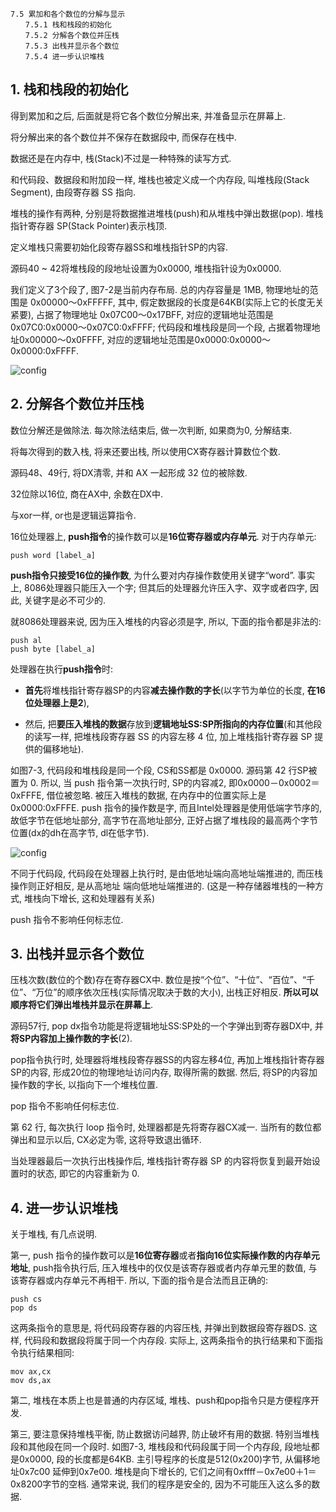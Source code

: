 ```
7.5 累加和各个数位的分解与显示 
　　7.5.1 栈和栈段的初始化 
　　7.5.2 分解各个数位并压栈 
　　7.5.3 出栈并显示各个数位 
　　7.5.4 进一步认识堆栈 
```

## 1. 栈和栈段的初始化

得到累加和之后, 后面就是将它各个数位分解出来, 并准备显示在屏幕上. 

将分解出来的各个数位并不保存在数据段中, 而保存在栈中. 

数据还是在内存中, 栈(Stack)不过是一种特殊的读写方式. 

和代码段、数据段和附加段一样, 堆栈也被定义成一个内存段, 叫堆栈段(Stack Segment), 由段寄存器 SS 指向. 

堆栈的操作有两种, 分别是将数据推进堆栈(push)和从堆栈中弹出数据(pop). 堆栈指针寄存器 SP(Stack Pointer)表示栈顶. 

定义堆栈只需要初始化段寄存器SS和堆栈指针SP的内容. 

源码40 ~ 42将堆栈段的段地址设置为0x0000, 堆栈指针设为0x0000. 

我们定义了3个段了, 图7-2是当前内存布局. 总的内存容量是 1MB, 物理地址的范围是 0x00000～0xFFFFF, 其中, 假定数据段的长度是64KB(实际上它的长度无关紧要), 占据了物理地址 0x07C00～0x17BFF, 对应的逻辑地址范围是0x07C0:0x0000～0x07C0:0xFFFF; 代码段和堆栈段是同一个段, 占据着物理地址0x00000～0x0FFFF, 对应的逻辑地址范围是0x0000:0x0000～0x0000:0xFFFF. 

![config](images/1.png)

## 2. 分解各个数位并压栈

数位分解还是做除法. 每次除法结束后, 做一次判断, 如果商为0, 分解结束. 

将每次得到的数入栈, 将来还要出栈, 所以使用CX寄存器计算数位个数. 

源码48、49行, 将DX清零, 并和 AX 一起形成 32 位的被除数. 

32位除以16位, 商在AX中, 余数在DX中. 

与xor一样, or也是逻辑运算指令. 

16位处理器上, **push指令**的操作数可以是**16位寄存器或内存单元**. 对于内存单元: 

```
push word [label_a]
```

**push指令只接受16位的操作数**, 为什么要对内存操作数使用关键字“word”. 事实上, 8086处理器只能压入一个字; 但其后的处理器允许压入字、双字或者四字, 因此, 关键字是必不可少的. 

就8086处理器来说, 因为压入堆栈的内容必须是字, 所以, 下面的指令都是非法的: 

```
push al
push byte [label_a]
```

处理器在执行**push指令**时: 

- **首先**将堆栈指针寄存器SP的内容**减去操作数的字长**(以字节为单位的长度, **在16位处理器上是2**), 

- 然后, 把**要压入堆栈的数据**存放到**逻辑地址SS:SP所指向的内存位置**(和其他段的读写一样, 把堆栈段寄存器 SS 的内容左移 4 位, 加上堆栈指针寄存器 SP 提供的偏移地址). 

如图7-3, 代码段和堆栈段是同一个段, CS和SS都是 0x0000. 源码第 42 行SP被置为 0. 所以, 当 push 指令第一次执行时, SP的内容减2, 即0x0000－0x0002＝0xFFFE, 借位被忽略. 被压入堆栈的数据, 在内存中的位置实际上是 0x0000:0xFFFE. push 指令的操作数是字, 而且Intel处理器是使用低端字节序的, 故低字节在低地址部分, 高字节在高地址部分, 正好占据了堆栈段的最高两个字节位置(dx的dh在高字节, dl在低字节). 

![config](images/2.png)

不同于代码段, 代码段在处理器上执行时, 是由低地址端向高地址端推进的, 而压栈操作则正好相反, 是从高地址
端向低地址端推进的. (这是一种存储器堆栈的一种方式, 堆栈向下增长, 这和处理器有关系)

push 指令不影响任何标志位. 

## 3. 出栈并显示各个数位

压栈次数(数位的个数)存在寄存器CX中. 数位是按“个位”、“十位”、“百位”、“千位”、“万位”的顺序依次压栈(实际情况取决于数的大小), 出栈正好相反. **所以可以顺序将它们弹出堆栈并显示在屏幕上**. 

源码57行, pop dx指令功能是将逻辑地址SS:SP处的一个字弹出到寄存器DX中, 并**将SP内容加上操作数的字长**(2). 

pop指令执行时, 处理器将堆栈段寄存器SS的内容左移4位, 再加上堆栈指针寄存器SP的内容, 形成20位的物理地址访问内存, 取得所需的数据. 然后, 将SP的内容加操作数的字长, 以指向下一个堆栈位置. 

pop 指令不影响任何标志位. 

第 62 行, 每次执行 loop 指令时, 处理器都是先将寄存器CX减一. 当所有的数位都弹出和显示以后, CX必定为零, 这将导致退出循环. 

当处理器最后一次执行出栈操作后, 堆栈指针寄存器 SP 的内容将恢复到最开始设置时的状态, 即它的内容重新为 0. 

## 4. 进一步认识堆栈

关于堆栈, 有几点说明. 

第一, push 指令的操作数可以是**16位寄存器**或者**指向16位实际操作数的内存单元地址**, push指令执行后, 压入堆栈中的仅仅是该寄存器或者内存单元里的数值, 与该寄存器或内存单元不再相干. 所以, 下面的指令是合法而且正确的: 

```
push cs
pop ds
```

这两条指令的意思是, 将代码段寄存器的内容压栈, 并弹出到数据段寄存器DS. 这样, 代码段和数据段将属于同一个内存段. 实际上, 这两条指令的执行结果和下面指令执行结果相同: 

```
mov ax,cx
mov ds,ax
```

第二, 堆栈在本质上也是普通的内存区域, 堆栈、push和pop指令只是方便程序开发. 

第三, 要注意保持堆栈平衡, 防止数据访问越界, 防止破坏有用的数据. 特别当堆栈段和其他段在同一个段时. 如图7-3, 堆栈段和代码段属于同一个内存段, 段地址都是0x0000, 段的长度都是64KB. 主引导程序的长度是512(0x200)字节, 从偏移地址0x7c00 延伸到0x7e00. 堆栈是向下增长的, 它们之间有0xffff－0x7e00＋1＝0x8200字节的空档. 通常来说, 我们的程序是安全的, 因为不可能压入这么多的数据. 